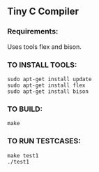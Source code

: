 ## Tiny C Compiler

### Requirements:
Uses tools flex and bison.

### **TO INSTALL TOOLS:**

```
sudo apt-get install update
sudo apt-get install flex
sudo apt-get install bison
```

### **TO BUILD:**
```
make
```

### **TO RUN TESTCASES:**
```
make test1
./test1
```
